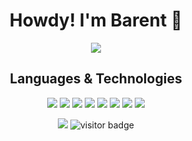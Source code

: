 
<!--
**blangwell/blangwell** is a ✨ _special_ ✨ repository because its `README.md` (this file) appears on your GitHub profile.

Here are some ideas to get you started:

- 🔭 I’m currently working on ...
- 🌱 I’m currently learning ...
- 👯 I’m looking to collaborate on ...
- 🤔 I’m looking for help with ...
- 💬 Ask me about ...
- 📫 How to reach me: ...
- 😄 Pronouns: ...
- ⚡ Fun fact: ...
-->
<h1 align="center">Howdy! I'm Barent 🤝</h1>

<p align="center">
<img src="https://github-readme-stats.vercel.app/api?username=blangwell&show_icons=true&theme=gotham">
</p>

<h2 align="center">Languages & Technologies</h2>

<p align="center">
<a href="##Technologies"><img src="https://img.shields.io/badge/javascript%20-%23323330.svg?&style=for-the-badge&logo=javascript&logoColor=%23F7DF1E"/></a>
<a href="##Technologies"><img src="https://img.shields.io/badge/node.js%20-%2343853D.svg?&style=for-the-badge&logo=node.js&logoColor=white"/></a>
<a href="##Technologies"><img src="https://img.shields.io/badge/react%20-%2320232a.svg?&style=for-the-badge&logo=react&logoColor=%2361DAFB"/></a>
<a href="##Technologies"><img src="https://img.shields.io/badge/python%20-%2314354C.svg?&style=for-the-badge&logo=python&logoColor=yellow"/></a>
<a href="##Technologies"><img src="https://img.shields.io/badge/django%20-%23092E20.svg?&style=for-the-badge&logo=django&logoColor=white"/></a>
<a href="##Technologies"><img src ="https://img.shields.io/badge/postgres-%23316192.svg?&style=for-the-badge&logo=postgresql&logoColor=white"/></a>
<a href="##Technologies"><img src ="https://img.shields.io/badge/MongoDB-%234ea94b.svg?&style=for-the-badge&logo=mongodb&logoColor=white"/></a>
<a href="##Technologies"><img src="https://img.shields.io/badge/heroku%20-%23430098.svg?&style=for-the-badge&logo=heroku&logoColor=white"/></a>
 </p>
 
 <p align="center">
<a href="http://linkedin.com/in/blangwell"><img src="https://img.shields.io/badge/LinkedIn-blue?style=flat&logo=linkedin&labelColor=blue"/></a>
<img src="https://visitor-badge.glitch.me/badge?page_id=blangwell.blangwell" alt="visitor badge"/>
</p>
